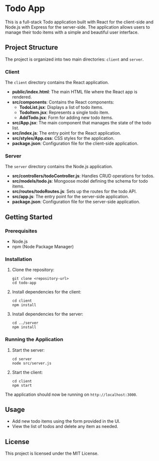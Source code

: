# Todo App

This is a full-stack Todo application built with React for the client-side and Node.js with Express for the server-side. The application allows users to manage their todo items with a simple and beautiful user interface.

## Project Structure

The project is organized into two main directories: `client` and `server`.

### Client

The `client` directory contains the React application.

- **public/index.html**: The main HTML file where the React app is rendered.
- **src/components**: Contains the React components:
  - **TodoList.jsx**: Displays a list of todo items.
  - **TodoItem.jsx**: Represents a single todo item.
  - **AddTodo.jsx**: Form for adding new todo items.
- **src/App.jsx**: The main component that manages the state of the todo list.
- **src/index.js**: The entry point for the React application.
- **src/styles/App.css**: CSS styles for the application.
- **package.json**: Configuration file for the client-side application.

### Server

The `server` directory contains the Node.js application.

- **src/controllers/todoController.js**: Handles CRUD operations for todos.
- **src/models/todo.js**: Mongoose model defining the schema for todo items.
- **src/routes/todoRoutes.js**: Sets up the routes for the todo API.
- **src/app.js**: The entry point for the server-side application.
- **package.json**: Configuration file for the server-side application.

## Getting Started

### Prerequisites

- Node.js
- npm (Node Package Manager)

### Installation

1. Clone the repository:
   ```
   git clone <repository-url>
   cd todo-app
   ```

2. Install dependencies for the client:
   ```
   cd client
   npm install
   ```

3. Install dependencies for the server:
   ```
   cd ../server
   npm install
   ```

### Running the Application

1. Start the server:
   ```
   cd server
   node src/server.js
   ```

2. Start the client:
   ```
   cd client
   npm start
   ```

The application should now be running on `http://localhost:3000`.

## Usage

- Add new todo items using the form provided in the UI.
- View the list of todos and delete any item as needed.

## License

This project is licensed under the MIT License.